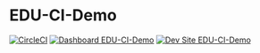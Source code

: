 # EDU-CI-Demo

[![CircleCI](https://circleci.com/gh/populist/EDU-CI-Demo.svg?style=shield)](https://circleci.com/gh/populist/EDU-CI-Demo)
[![Dashboard EDU-CI-Demo](https://img.shields.io/badge/dashboard-EDU_CI_Demo-yellow.svg)](https://dashboard.pantheon.io/sites/cbf0b9f4-36d6-44ec-9f3a-1746924bf4eb#dev/code)
[![Dev Site EDU-CI-Demo](https://img.shields.io/badge/site-EDU_CI_Demo-blue.svg)](http://dev-EDU-CI-Demo.pantheonsite.io/)